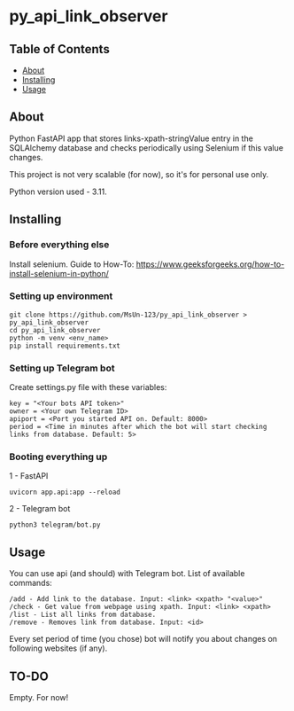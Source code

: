 # py_api_link_observer

## Table of Contents

- [About](#about)
- [Installing](#installing)
- [Usage](#usage)

## About <a name = "about"></a>

Python FastAPI app that stores links-xpath-stringValue entry in the SQLAlchemy database and checks periodically using Selenium if this value changes.

This project is not very scalable (for now), so it's for personal use only.

Python version used - 3.11.

## Installing <a name = "getting_started"></a>

### Before everything else

Install selenium. Guide to How-To: https://www.geeksforgeeks.org/how-to-install-selenium-in-python/

### Setting up environment

```
git clone https://github.com/MsUn-123/py_api_link_observer > py_api_link_observer
cd py_api_link_observer
python -m venv <env_name>
pip install requirements.txt
```

### Setting up Telegram bot

Create settings.py file with these variables:

```
key = "<Your bots API token>"
owner = <Your own Telegram ID>
apiport = <Port you started API on. Default: 8000>
period = <Time in minutes after which the bot will start checking links from database. Default: 5>
```

### Booting everything up

1 - FastAPI

```
uvicorn app.api:app --reload
```

2 - Telegram bot

```
python3 telegram/bot.py
```

## Usage <a name = "usage"></a>

You can use api (and should) with Telegram bot.
List of available commands:

```
/add - Add link to the database. Input: <link> <xpath> "<value>"
/check - Get value from webpage using xpath. Input: <link> <xpath>
/list - List all links from database.
/remove - Removes link from database. Input: <id>
```

Every set period of time (you chose) bot will notify you about changes on following websites (if any).

## TO-DO

Empty. For now!
